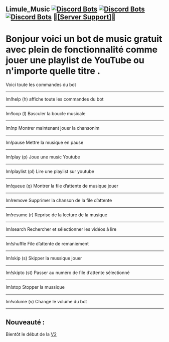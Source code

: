 ## Limule_Music  [![Discord Bots](https://top.gg/api/widget/status/721760594835013702.svg)](https://top.gg/bot/721760594835013702)  [![Discord Bots](https://top.gg/api/widget/lib/721760594835013702.svg)](https://top.gg/bot/721760594835013702)  [![Discord Bots](https://top.gg/api/widget/owner/721760594835013702.svg?noavatar=true)](https://top.gg/bot/721760594835013702)  📎<a href="https://discord.com/invite/VTtffYB">[Server Support]</a>📎
 
# Bonjour voici un bot de music gratuit avec plein de fonctionnalité comme jouer une playlist de YouTube ou n'importe quelle titre . 


Voici toute les commandes du bot
<hr>
lm!help (h)
affiche toute les commandes du bot
<hr>
lm!loop (l)
Basculer la boucle musicale
<hr>
lm!np 
Montrer maintenant jouer la chansonlm
<hr>
lm!pause 
Mettre la musique en pause
<hr>
lm!play (p)
Joue une music Youtube
<hr>
lm!playlist (pl)
Lire une playlist sur youtube
<hr>
lm!queue (q)
Montrer la file d’attente de musique jouer
<hr>
lm!remove 
Supprimer la chanson de la file d’attente
<hr>
lm!resume (r)
Reprise de la lecture de la musique
<hr>
lm!search 
Rechercher et sélectionner les vidéos à lire
<hr>
lm!shuffle 
File d’attente de remaniement
<hr>
lm!skip (s)
Skipper la mussique jouer 
<hr>
lm!skipto (st)
Passer au numéro de file d’attente sélectionné
<hr>
lm!stop 
Stopper la mussique
<hr>
lm!volume (v)
Change le volume du bot
<hr>

## Nouveauté :

Bientôt le début de la  <a href="https://github.com/limuletempslime/Limule_Music/blob/main/nouveauterV2.md">V2</a>

